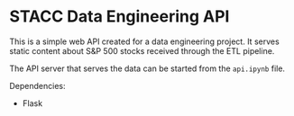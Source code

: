 # STACC Data Engineering API

This is a simple web API created for a data engineering project. It serves static content about S&P 500 stocks received through the ETL pipeline.

The API server that serves the data can be started from the `api.ipynb` file.

Dependencies:
- Flask
